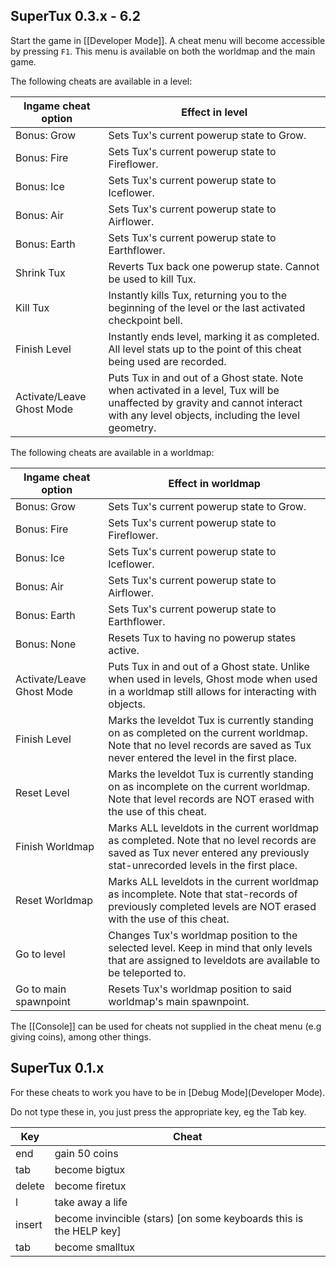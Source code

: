 SuperTux 0.3.x - 6.2
------------

Start the game in [[Developer Mode]]. A cheat menu will become accessible by
pressing `F1`. This menu is available on both the worldmap and the main game.

The following cheats are available in a level:

| Ingame cheat option | Effect in level |
|---------------------|-----------------|
| Bonus: Grow | Sets Tux's current powerup state to Grow.|
| Bonus: Fire | Sets Tux's current powerup state to Fireflower.|
| Bonus: Ice | Sets Tux's current powerup state to Iceflower.|
| Bonus: Air | Sets Tux's current powerup state to Airflower.|
| Bonus: Earth | Sets Tux's current powerup state to Earthflower.|
| Shrink Tux | Reverts Tux back one powerup state. Cannot be used to kill Tux.|
| Kill Tux | Instantly kills Tux, returning you to the beginning of the level or the last activated checkpoint bell.|                          |
| Finish Level | Instantly ends level, marking it as completed. All level stats up to the point of this cheat being used are recorded.|
| Activate/Leave Ghost Mode | Puts Tux in and out of a Ghost state. Note when activated in a level, Tux will be unaffected by gravity and cannot interact with any level objects, including the level geometry.|

The following cheats are available in a worldmap:

| Ingame cheat option | Effect in worldmap |
|---------------------|--------------------|
| Bonus: Grow | Sets Tux's current powerup state to Grow.|
| Bonus: Fire | Sets Tux's current powerup state to Fireflower.|
| Bonus: Ice | Sets Tux's current powerup state to Iceflower.|
| Bonus: Air | Sets Tux's current powerup state to Airflower.|
| Bonus: Earth | Sets Tux's current powerup state to Earthflower.|
| Bonus: None | Resets Tux to having no powerup states active. |
| Activate/Leave Ghost Mode | Puts Tux in and out of a Ghost state. Unlike when used in levels, Ghost mode when used in a worldmap still allows for interacting with objects.|
| Finish Level | Marks the leveldot Tux is currently standing on as completed on the current worldmap. Note that no level records are saved as Tux never entered the level in the first place. |
| Reset Level | Marks the leveldot Tux is currently standing on as incomplete on the current worldmap. Note that level records are NOT erased with the use of this cheat.|
| Finish Worldmap | Marks ALL leveldots in the current worldmap as completed. Note that no level records are saved as Tux never entered any previously stat-unrecorded levels in the first place.|
| Reset Worldmap | Marks ALL leveldots in the current worldmap as incomplete. Note that stat-records of previously completed levels are NOT erased with the use of this cheat.
| Go to level | Changes Tux's worldmap position to the selected level. Keep in mind that only levels that are assigned to leveldots are available to be teleported to. |
| Go to main spawnpoint | Resets Tux's worldmap position to said worldmap's main spawnpoint.|




The [[Console]] can be used for cheats not supplied in the cheat menu (e.g giving coins), among other things.

SuperTux 0.1.x
------------

For these cheats to work you have to be in [Debug Mode](Developer Mode).

Do not type these in, you just press the appropriate key, eg the Tab key.

| Key    | Cheat                                                                |
|--------|----------------------------------------------------------------------|
| end    | gain 50 coins                                                        |
| tab    | become bigtux                                                        |
| delete | become firetux                                                       |
| l      | take away a life                                                     |
| insert | become invincible (stars) \[on some keyboards this is the HELP key\] |
| tab    | become smalltux                                                      |

